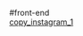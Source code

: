 #front-end  
[copy_instagram_1]("https://mmdk77.github.io/Html_Practice/180511/header_180511.html")
